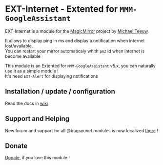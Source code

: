# EXT-Internet - Extented for `MMM-GoogleAssistant`

EXT-Internet is a module for the [MagicMirror](https://github.com/MichMich/MagicMirror) project by [Michael Teeuw](https://github.com/MichMich).<br>

It allows to display ping in ms and display a notification when internet lost/available.<br>
You can restart your mirror automaticaly whith `pm2` id when internet is become available

This module is an Extented for `MMM-GoogleAssistant` v5.x, you can naturally use it as a simple module !<br>
It's need `EXT-Alert` for displaying notifications

## Installation / update / configuration

Read the docs in [wiki](https://wiki.bugsounet.fr/EXT-GooglePhotos)

## Support and Helping
New forum and support for all @bugsounet modules is now localized [there](https://forum.bugsounet.fr) !
 
## Donate
 [Donate](https://www.paypal.com/cgi-bin/webscr?cmd=_s-xclick&hosted_button_id=TTHRH94Y4KL36&source=url), if you love this module !
